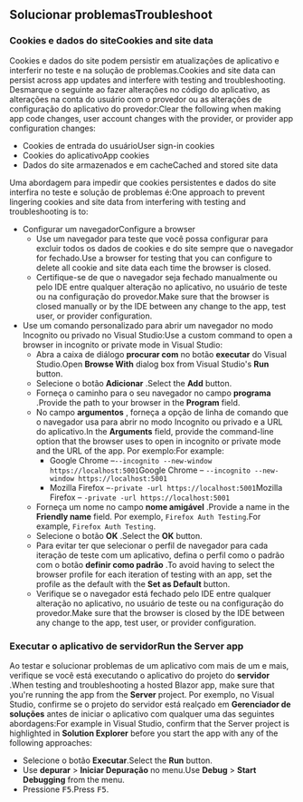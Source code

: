 ## <a name="troubleshoot"></a><span data-ttu-id="29827-101">Solucionar problemas</span><span class="sxs-lookup"><span data-stu-id="29827-101">Troubleshoot</span></span>

### <a name="cookies-and-site-data"></a><span data-ttu-id="29827-102">Cookies e dados do site</span><span class="sxs-lookup"><span data-stu-id="29827-102">Cookies and site data</span></span>

<span data-ttu-id="29827-103">Cookies e dados do site podem persistir em atualizações de aplicativo e interferir no teste e na solução de problemas.</span><span class="sxs-lookup"><span data-stu-id="29827-103">Cookies and site data can persist across app updates and interfere with testing and troubleshooting.</span></span> <span data-ttu-id="29827-104">Desmarque o seguinte ao fazer alterações no código do aplicativo, as alterações na conta do usuário com o provedor ou as alterações de configuração do aplicativo do provedor:</span><span class="sxs-lookup"><span data-stu-id="29827-104">Clear the following when making app code changes, user account changes with the provider, or provider app configuration changes:</span></span>

* <span data-ttu-id="29827-105">Cookies de entrada do usuário</span><span class="sxs-lookup"><span data-stu-id="29827-105">User sign-in cookies</span></span>
* <span data-ttu-id="29827-106">Cookies do aplicativo</span><span class="sxs-lookup"><span data-stu-id="29827-106">App cookies</span></span>
* <span data-ttu-id="29827-107">Dados do site armazenados e em cache</span><span class="sxs-lookup"><span data-stu-id="29827-107">Cached and stored site data</span></span>

<span data-ttu-id="29827-108">Uma abordagem para impedir que cookies persistentes e dados do site interfira no teste e solução de problemas é:</span><span class="sxs-lookup"><span data-stu-id="29827-108">One approach to prevent lingering cookies and site data from interfering with testing and troubleshooting is to:</span></span>

* <span data-ttu-id="29827-109">Configurar um navegador</span><span class="sxs-lookup"><span data-stu-id="29827-109">Configure a browser</span></span>
  * <span data-ttu-id="29827-110">Use um navegador para teste que você possa configurar para excluir todos os dados de cookies e do site sempre que o navegador for fechado.</span><span class="sxs-lookup"><span data-stu-id="29827-110">Use a browser for testing that you can configure to delete all cookie and site data each time the browser is closed.</span></span>
  * <span data-ttu-id="29827-111">Certifique-se de que o navegador seja fechado manualmente ou pelo IDE entre qualquer alteração no aplicativo, no usuário de teste ou na configuração do provedor.</span><span class="sxs-lookup"><span data-stu-id="29827-111">Make sure that the browser is closed manually or by the IDE between any change to the app, test user, or provider configuration.</span></span>
* <span data-ttu-id="29827-112">Use um comando personalizado para abrir um navegador no modo Incognito ou privado no Visual Studio:</span><span class="sxs-lookup"><span data-stu-id="29827-112">Use a custom command to open a browser in incognito or private mode in Visual Studio:</span></span>
  * <span data-ttu-id="29827-113">Abra a caixa de diálogo **procurar com** no botão **executar** do Visual Studio.</span><span class="sxs-lookup"><span data-stu-id="29827-113">Open **Browse With** dialog box from Visual Studio's **Run** button.</span></span>
  * <span data-ttu-id="29827-114">Selecione o botão **Adicionar** .</span><span class="sxs-lookup"><span data-stu-id="29827-114">Select the **Add** button.</span></span>
  * <span data-ttu-id="29827-115">Forneça o caminho para o seu navegador no campo **programa** .</span><span class="sxs-lookup"><span data-stu-id="29827-115">Provide the path to your browser in the **Program** field.</span></span>
  * <span data-ttu-id="29827-116">No campo **argumentos** , forneça a opção de linha de comando que o navegador usa para abrir no modo Incognito ou privado e a URL do aplicativo.</span><span class="sxs-lookup"><span data-stu-id="29827-116">In the **Arguments** field, provide the command-line option that the browser uses to open in incognito or private mode and the URL of the app.</span></span> <span data-ttu-id="29827-117">Por exemplo:</span><span class="sxs-lookup"><span data-stu-id="29827-117">For example:</span></span>
    * <span data-ttu-id="29827-118">Google Chrome &ndash;`--incognito --new-window https://localhost:5001`</span><span class="sxs-lookup"><span data-stu-id="29827-118">Google Chrome &ndash; `--incognito --new-window https://localhost:5001`</span></span>
    * <span data-ttu-id="29827-119">Mozilla Firefox &ndash;`-private -url https://localhost:5001`</span><span class="sxs-lookup"><span data-stu-id="29827-119">Mozilla Firefox &ndash; `-private -url https://localhost:5001`</span></span>
  * <span data-ttu-id="29827-120">Forneça um nome no campo **nome amigável** .</span><span class="sxs-lookup"><span data-stu-id="29827-120">Provide a name in the **Friendly name** field.</span></span> <span data-ttu-id="29827-121">Por exemplo, `Firefox Auth Testing`.</span><span class="sxs-lookup"><span data-stu-id="29827-121">For example, `Firefox Auth Testing`.</span></span>
  * <span data-ttu-id="29827-122">Selecione o botão **OK** .</span><span class="sxs-lookup"><span data-stu-id="29827-122">Select the **OK** button.</span></span>
  * <span data-ttu-id="29827-123">Para evitar ter que selecionar o perfil de navegador para cada iteração de teste com um aplicativo, defina o perfil como o padrão com o botão **definir como padrão** .</span><span class="sxs-lookup"><span data-stu-id="29827-123">To avoid having to select the browser profile for each iteration of testing with an app, set the profile as the default with the **Set as Default** button.</span></span>
  * <span data-ttu-id="29827-124">Verifique se o navegador está fechado pelo IDE entre qualquer alteração no aplicativo, no usuário de teste ou na configuração do provedor.</span><span class="sxs-lookup"><span data-stu-id="29827-124">Make sure that the browser is closed by the IDE between any change to the app, test user, or provider configuration.</span></span>

### <a name="run-the-server-app"></a><span data-ttu-id="29827-125">Executar o aplicativo de servidor</span><span class="sxs-lookup"><span data-stu-id="29827-125">Run the Server app</span></span>

<span data-ttu-id="29827-126">Ao testar e solucionar problemas de um aplicativo com mais de um e mais, verifique se você está executando o aplicativo do projeto do **servidor** .</span><span class="sxs-lookup"><span data-stu-id="29827-126">When testing and troubleshooting a hosted Blazor app, make sure that you're running the app from the **Server** project.</span></span> <span data-ttu-id="29827-127">Por exemplo, no Visual Studio, confirme se o projeto do servidor está realçado em **Gerenciador de soluções** antes de iniciar o aplicativo com qualquer uma das seguintes abordagens:</span><span class="sxs-lookup"><span data-stu-id="29827-127">For example in Visual Studio, confirm that the Server project is highlighted in **Solution Explorer** before you start the app with any of the following approaches:</span></span>

* <span data-ttu-id="29827-128">Selecione o botão **Executar**.</span><span class="sxs-lookup"><span data-stu-id="29827-128">Select the **Run** button.</span></span>
* <span data-ttu-id="29827-129">Use **depurar** > **Iniciar Depuração** no menu.</span><span class="sxs-lookup"><span data-stu-id="29827-129">Use **Debug** > **Start Debugging** from the menu.</span></span>
* <span data-ttu-id="29827-130">Pressione <kbd>F5</kbd>.</span><span class="sxs-lookup"><span data-stu-id="29827-130">Press <kbd>F5</kbd>.</span></span>
